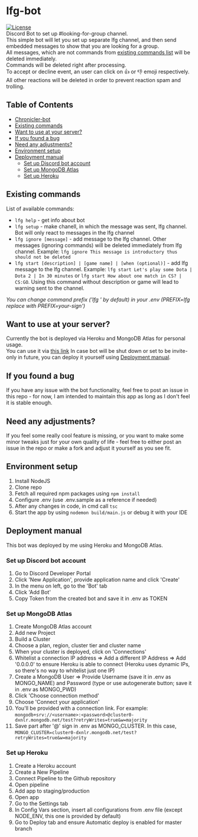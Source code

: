 # lfg-bot
[![License](http://img.shields.io/:license-mit-blue.svg)](http://doge.mit-license.org)  
Discord  Bot to set up #looking-for-group channel.  
This simple bot will let you set up separate lfg channel, and then send embedded messages to show that you are looking for a group.  
All messages, which are not commands from [existing commands list](#existing-commands) will be deleted immediately.  
Commands will be deleted right after processing.  
To accept or decline event, an user can click on 👍 or 👎 emoji respectively.  
All other reactions will be deleted in order to prevent reaction spam and trolling.  

## Table of Contents
- [Chronicler-bot](#lfg-bot)
- [Existing commands](#existing-commands)
- [Want to use at your server?](#want-to-use-at-your-server)
- [If you found a bug](#if-you-found-a-bug)
- [Need any adjustments?](#need-any-adjustments)
- [Environment setup](#environment-setup)
- [Deployment manual](#deployment-manual)
  * [Set up Discord bot account](#set-up-discord-bot-account)
  * [Set up MongoDB Atlas](#set-up-mongodb-atlas)
  * [Set up Heroku](#set-up-heroku)

## Existing commands
List of available commands:
- `lfg help` - get info about bot
- `lfg setup` - make chanell, in which the message was sent, lfg channel. Bot will only react to messages in the lfg channel
- `lfg ignore [message]` - add message to the lfg channel. Other messages (ignoring commands) will be deleted immediately from lfg channel. Example: `lfg ignore This message is introductory thus should not be deleted`
- `lfg start [description] | [game name] | [when (optional)]` - add lfg message to the lfg channel. Example: `lfg start Let's play some Dota | Dota 2 | In 30 minutes` or `lfg start How about one match in CS? | CS:GO`. Using this command without description or game will lead to warning sent to the channel.

*You can change command prefix ('lfg ' by default) in your .env (PREFIX=lfg replace with PREFIX=your-sign')*

## Want to use at your server?
Currently the bot is deployed via Heroku and MongoDB Atlas for personal usage.  
You can use it via [this link](https://discord.com/api/oauth2/authorize?client_id=732697892292395110&permissions=224320&scope=bot)
In case bot will be shut down or set to be invite-only in future, you can deploy it yourself using [Deployment manual](#deployment-manual).

## If you found a bug
If you have any issue with the bot functionality, feel free to post an issue in this repo - for now, I am intended to maintain this app as long as I don't feel it is stable enough.

## Need any adjustments?
If you feel some really cool feature is missing, or you want to make some minor tweaks just for your own quality of life - feel free to either post an issue in the repo or make a fork and adjust it yourself as you see fit.

## Environment setup
1. Install NodeJS
2. Clone repo
3. Fetch all required npm packages using ```npm install```
4. Configure .env (use .env.sample as a reference if needed)
5. After any changes in code, in cmd call ```tsc```
6. Start the app by using ```nodemon build/main.js``` or debug it with your IDE

## Deployment manual
This bot was deployed by me using Heroku and MongoDB Atlas.

### Set up Discord bot account
1. Go to Discord Developer Portal
2. Click 'New Application', provide application name and click 'Create'
3. In the menu on left, go to the 'Bot' tab
4. Click 'Add Bot'
5. Copy Token from the created bot and save it in .env as TOKEN

### Set up MongoDB Atlas
1. Create MongoDB Atlas account
2. Add new Project
3. Build a Cluster
4. Choose a plan, region, cluster tier and cluster name
5. When your cluster is deployed, click on 'Connections'
6. Whitelist a connection IP address => Add a different IP Address => Add '0.0.0.0' to ensure Heroku is able to connect (Heroku uses dynamic IPs, so there's no way to whitelist just one IP)
7. Create a MongoDB User => Provide Username (save it in .env as MONGO_NAME) and Password (type or use autogenerate button; save it in .env as MONGO_PWD)
8. Click 'Choose connection method'
9. Choose 'Connect your application'
10. You'll be provided with a connection link. For example: ```mongodb+srv://<username>:<password>@cluster0-dxnlr.mongodb.net/test?retryWrites=true&w=majority```
11. Save part after '@' sign in .env as MONGO_CLUSTER. In this case, ```MONGO_CLUSTER=cluster0-dxnlr.mongodb.net/test?retryWrites=true&w=majority```

### Set up Heroku
1. Create a Heroku account
2. Create a New Pipeline
3. Connect Pipeline to the Github repository
4. Open pipeline
5. Add app to staging/production 
6. Open app
7. Go to the Settings tab
8. In Config Vars section, insert all configurations from .env file (except NODE_ENV, this one is provided by default)
9. Go to Deploy tab and ensure Automatic deploy is enabled for master branch

